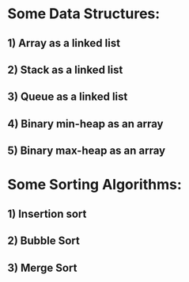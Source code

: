 # Some Data Structures:

## 1) Array as a linked list

## 2) Stack as a linked list

## 3) Queue as a linked list

## 4) Binary min-heap as an array

## 5) Binary max-heap as an array

# Some Sorting Algorithms:

## 1) Insertion sort

## 2) Bubble Sort

## 3) Merge Sort
